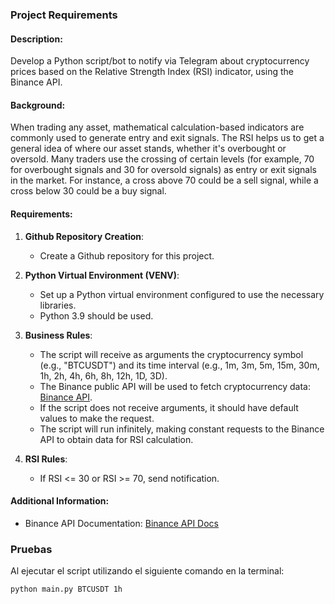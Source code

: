 ### Project Requirements

#### Description:
Develop a Python script/bot to notify via Telegram about cryptocurrency prices based on the Relative Strength Index (RSI) indicator, using the Binance API.

#### Background:
When trading any asset, mathematical calculation-based indicators are commonly used to generate entry and exit signals. The RSI helps us to get a general idea of where our asset stands, whether it's overbought or oversold. Many traders use the crossing of certain levels (for example, 70 for overbought signals and 30 for oversold signals) as entry or exit signals in the market. For instance, a cross above 70 could be a sell signal, while a cross below 30 could be a buy signal.

#### Requirements:

1. **Github Repository Creation**:
   - Create a Github repository for this project.

2. **Python Virtual Environment (VENV)**:
   - Set up a Python virtual environment configured to use the necessary libraries.
   - Python 3.9 should be used.

3. **Business Rules**:
   - The script will receive as arguments the cryptocurrency symbol (e.g., "BTCUSDT") and its time interval (e.g., 1m, 3m, 5m, 15m, 30m, 1h, 2h, 4h, 6h, 8h, 12h, 1D, 3D).
   - The Binance public API will be used to fetch cryptocurrency data: [Binance API](https://api.binance.com/api/v3/klines?symbol=BTCUSDT&interval=15m&limit=100).
   - If the script does not receive arguments, it should have default values to make the request.
   - The script will run infinitely, making constant requests to the Binance API to obtain data for RSI calculation.

4. **RSI Rules**:
   - If RSI <= 30 or RSI >= 70, send notification.

#### Additional Information:
- Binance API Documentation: [Binance API Docs](https://binance-docs.github.io/apidocs/spot/en/#general-info)

### Pruebas

Al ejecutar el script utilizando el siguiente comando en la terminal:

```bash
python main.py BTCUSDT 1h
